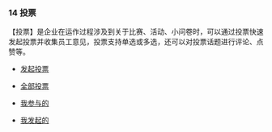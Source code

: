 ### 14 投票

【投票】是企业在运作过程涉及到关于比赛、活动、小问卷时，可以通过投票快速发起投票并收集员工意见，投票支持单选或多选，还可以对投票话题进行评论、点赞等。


* [发起投票](/yong-hu-zhi-nan/yong-hu-shou-ce/tou-piao/fa-qi-tou-piao.md)

* [全部投票](/yong-hu-zhi-nan/yong-hu-shou-ce/tou-piao/quan-bu-tou-piao.md)

* [我参与的](/yong-hu-zhi-nan/yong-hu-shou-ce/tou-piao/wo-can-yu-de.md)

* [我发起的](/yong-hu-zhi-nan/yong-hu-shou-ce/tou-piao/wo-fa-qi-de.md)